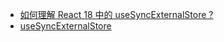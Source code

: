 - [如何理解 React 18 中的 useSyncExternalStore ?](https://www.zhihu.com/question/502917860)
- [useSyncExternalStore](https://zh-hans.reactjs.org/docs/hooks-reference.html#usesyncexternalstore)
